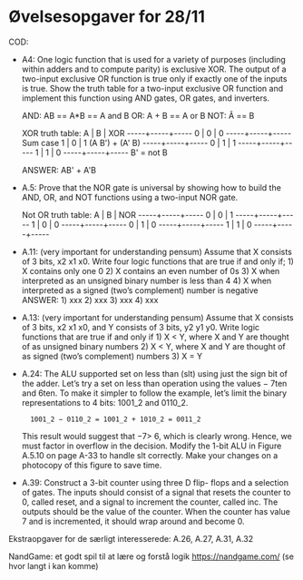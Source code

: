 # Øvelsesopgaver for 28/11

COD:
* A4:
    One logic function that is used for a variety of purposes
    (including within adders and to compute parity) is exclusive XOR. The output of a
    two-input exclusive OR function is true only if exactly one of the inputs is true.
    Show the truth table for a two-input exclusive OR function and implement this
    function using AND gates, OR gates, and inverters.

    AND: AB == A*B == A and B
    OR: A + B == A or B
    NOT: Ã == B

    XOR truth table:
       A |   B | XOR
    -----+-----+-----
       0 |   0 |   0
    -----+-----+-----  Sum case
       1 |   0 |   1   (A B') + (A' B)
    -----+-----+-----
       0 |   1 |   1
    -----+-----+-----
       1 |   1 |   0
    -----+-----+-----
     B' = not B

    ANSWER: AB' + A'B

* A.5:
    Prove that the NOR gate is universal by showing how to build
    the AND, OR, and NOT functions using a two-input NOR gate.

     Not OR truth table:
       A |   B | NOR
    -----+-----+-----
       0 |   0 |   1
    -----+-----+-----
       1 |   0 |   0
    -----+-----+-----
       0 |   1 |   0
    -----+-----+-----
       1 |   1 |   0
    -----+-----+-----

* A.11: (very important for understanding pensum)
    Assume that X consists of 3 bits, x2 x1 x0. Write four
    logic functions that are true if and only if;
        1) X contains only one 0
        2) X contains an even number of 0s
        3) X when interpreted as an unsigned binary number is less than 4
        4) X when interpreted as a signed (two’s complement) number is negative
    ANSWER: 1) xxx
            2) xxx
            3) xxx
            4) xxx


* A.13: (very important for understanding pensum)
    Assume that X consists of 3 bits, x2 x1 x0, and Y
    consists of 3 bits, y2 y1 y0. Write logic functions that are true if and only if
        1) X < Y, where X and Y are thought of as unsigned binary numbers
        2) X < Y, where X and Y are thought of as signed (two’s complement) numbers
        3) X = Y

* A.24:
    The ALU supported set on less than (slt) using just the sign bit
    of the adder. Let’s try a set on less than operation using the values − 7ten and 6ten. To
    make it simpler to follow the example, let’s limit the binary representations to 4 bits:
    1001_2 and 0110_2.

        1001_2 − 0110_2 = 1001_2 + 1010_2 = 0011_2

    This result would suggest that −7> 6, which is clearly wrong. Hence, we must
    factor in overflow in the decision. Modify the 1-bit ALU in Figure A.5.10 on page
    A-33 to handle slt correctly. Make your changes on a photocopy of this figure to
    save time.

* A.39:
    Construct a 3-bit counter using three D flip-
    flops and a selection of gates. The inputs should consist of a signal that resets the
    counter to 0, called reset, and a signal to increment the counter, called inc. The
    outputs should be the value of the counter. When the counter has value 7 and is
    incremented, it should wrap around and become 0.

Ekstraopgaver for de særligt interesserede:
A.26, A.27, A.31, A.32

NandGame: et godt spil til at lære og forstå logik
https://nandgame.com/ (se hvor langt i kan komme)
